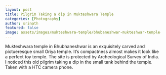 ```yaml
---
layout: post
title: Pilgrim Taking a dip in Mukteshwara Temple
categories: [Photography]
author: srinath
featured: false
image: assets/images/mukteshwara-temple/bhubaneshwar-mukteshwar-temple-with-a-pilgrim-taking-bath.jpg
---
```


Mukteshwara temple in Bhubhaneshwar is an exquisitely carved and pictueresque small
Oriya temple.  It’s compactness almost makes it look like a perfect toy temple.
The site is protected by Archeological Survey of India. I noticed this old pilgrim
taking a dip in the small tank behind the temple. Taken with a HTC camera phone.